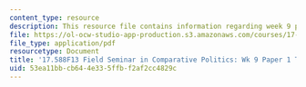 ```yaml
---
content_type: resource
description: This resource file contains information regarding week 9 paper 1 topics.
file: https://ol-ocw-studio-app-production.s3.amazonaws.com/courses/17-588-field-seminar-in-comparative-politics-fall-2013/53ea11bbcb644e335ffbf2af2cc4829c_MIT17_588F13_Week9Paper1.pdf
file_type: application/pdf
resourcetype: Document
title: '17.588F13 Field Seminar in Comparative Politics: Wk 9 Paper 1 Topics'
uid: 53ea11bb-cb64-4e33-5ffb-f2af2cc4829c
---
```

